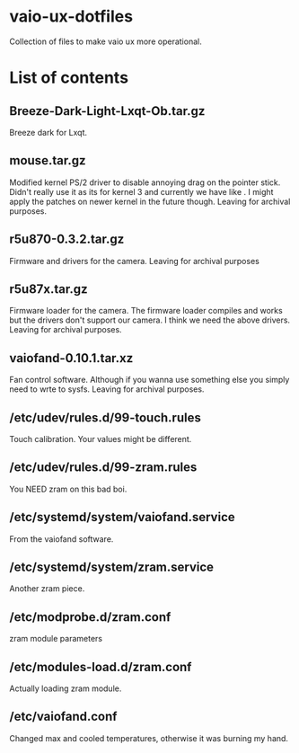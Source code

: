 # vaio-ux-dotfiles
Collection of files to make vaio ux more operational.

# List of contents

## Breeze-Dark-Light-Lxqt-Ob.tar.gz

Breeze dark for Lxqt.

## mouse.tar.gz

Modified kernel PS/2 driver to disable annoying drag on the pointer stick. Didn't really use it as its for kernel 3 and currently we have like <insert kernel version here>. I might apply the patches on newer kernel in the future though. Leaving for archival purposes.

## r5u870-0.3.2.tar.gz

Firmware and drivers for the camera. Leaving for archival purposes

## r5u87x.tar.gz

Firmware loader for the camera. The firmware loader compiles and works but the drivers don't support our camera. I think we need the above drivers. Leaving for archival purposes.

## vaiofand-0.10.1.tar.xz

Fan control software. Although if you wanna use something else you simply need to wrte to sysfs. Leaving for archival purposes.

## /etc/udev/rules.d/99-touch.rules

Touch calibration. Your values might be different.

## /etc/udev/rules.d/99-zram.rules

You NEED zram on this bad boi.

## /etc/systemd/system/vaiofand.service

From the vaiofand software.

## /etc/systemd/system/zram.service

Another zram piece.

## /etc/modprobe.d/zram.conf

zram module parameters

## /etc/modules-load.d/zram.conf

Actually loading zram module.

## /etc/vaiofand.conf

Changed max and cooled temperatures, otherwise it was burning my hand.
